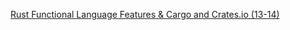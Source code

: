 [Rust Functional Language Features & Cargo and Crates.io (13-14)](https://www.youtube.com/watch?v=_tcFK2aj9zs)